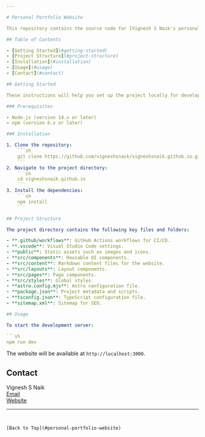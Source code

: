 ```yaml
---

# Personal Portfolio Website

This repository contains the source code for [Vignesh S Naik's personal portfolio website](https://vigneshsnaik.github.io), built using the Astro framework. The website showcases projects, skills, and professional experience.

## Table of Contents

- [Getting Started](#getting-started)
- [Project Structure](#project-structure)
- [Installation](#installation)
- [Usage](#usage)
- [Contact](#contact)

## Getting Started

These instructions will help you set up the project locally for development and testing purposes.

### Prerequisites

- Node.js (version 14.x or later)
- npm (version 6.x or later)

### Installation

1. Clone the repository:
    ```sh
    git clone https://github.com/vigneshsnaik/vigneshsnaik.github.io.git
    ```
2. Navigate to the project directory:
    ```sh
    cd vigneshsnaik.github.io
    ```
3. Install the dependencies:
    ```sh
    npm install
    ```

## Project Structure

The project directory contains the following key files and folders:

- **.github/workflows**: GitHub Actions workflows for CI/CD.
- **.vscode**: Visual Studio Code settings.
- **public**: Static assets such as images and icons.
- **src/components**: Reusable UI components.
- **src/content**: Markdown content files for the website.
- **src/layouts**: Layout components.
- **src/pages**: Page components.
- **src/styles**: Global styles.
- **astro.config.mjs**: Astro configuration file.
- **package.json**: Project metadata and scripts.
- **tsconfig.json**: TypeScript configuration file.
- **sitemap.xml**: Sitemap for SEO.

## Usage

To start the development server:

```sh
npm run dev
```

The website will be available at `http://localhost:3000`.


## Contact

Vignesh S Naik  
[Email](mailto:vigneshsnaik@example.com)  
[Website](https://vigneshsnaik.github.io)

---
```


[Back to Top](#personal-portfolio-website)
